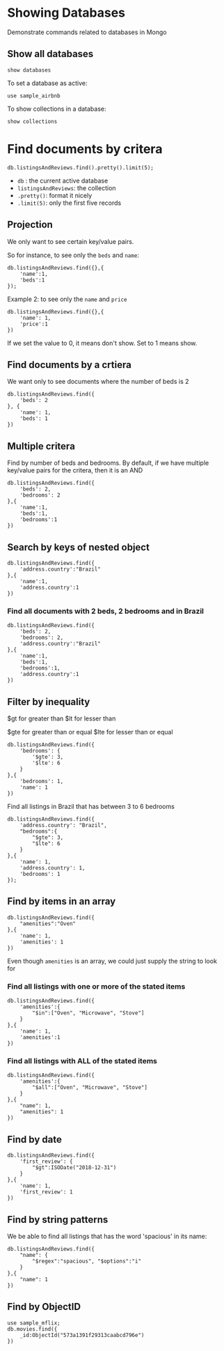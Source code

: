 # Showing Databases
Demonstrate commands related to databases in Mongo

## Show all databases
```
show databases
```
To set a database as active:
```
use sample_airbnb
```

To show collections in a database:
```
show collections
```

# Find documents by critera
```
db.listingsAndReviews.find().pretty().limit(5);
```

* `db` : the current active database
* `listingsAndReviews`: the collection
* `.pretty()`: format it nicely
* `.limit(5)`: only the first five records 

## Projection
We only want to see certain key/value pairs. 

So for instance, to see only the `beds` and `name`:

```
db.listingsAndReviews.find({},{
    'name':1,
    'beds':1
});
```

Example 2: to see only the `name` and `price`
```
db.listingsAndReviews.find({},{
    'name': 1,
    'price':1
})
```

If we set the value to 0, it means don't show. Set to 1 means show.

## Find documents by a crtiera
We want only to see documents where the number of beds is 2
```
db.listingsAndReviews.find({
    'beds': 2
}, {
    'name': 1,
    'beds': 1
})
```

## Multiple critera
Find by number of beds and bedrooms. By default, if we have multiple key/value pairs for the critera,
then it is an AND
```
db.listingsAndReviews.find({
    'beds': 2,
    'bedrooms': 2
},{
    'name':1,
    'beds':1,
    'bedrooms':1
})
```

## Search by keys of nested object
```
db.listingsAndReviews.find({
    'address.country':"Brazil"
},{
    'name':1,
    'address.country':1
})
```

### Find all documents with 2 beds, 2 bedrooms and in Brazil
```
db.listingsAndReviews.find({
    'beds': 2,
    'bedrooms': 2,
    'address.country':"Brazil"
},{
    'name':1,
    'beds':1,
    'bedrooms':1,
    'address.country':1
})
```

## Filter by inequality
$gt for greater than
$lt for lesser than

$gte for greater than or equal
$lte for lesser than or equal

```
db.listingsAndReviews.find({
    'bedrooms': {
        '$gte': 3,
        '$lte': 6
    }
},{
    'bedrooms': 1,
    'name': 1
})
```

Find all listings in Brazil that has between 3 to 6 bedrooms
```
db.listingsAndReviews.find({
    'address.country': "Brazil",
    "bedrooms":{
        "$gte": 3,
        "$lte": 6
    }
},{
    'name': 1,
    'address.country': 1,
    'bedrooms': 1
});
```

## Find by items in an array
```
db.listingsAndReviews.find({
    "amenities":"Oven"
},{
    'name': 1,
    'amenities': 1
})

```

Even though `amenities` is an array, we could just supply the string to look for

### Find all listings with one or more of the stated items
```
db.listingsAndReviews.find({
    'amenities':{
        "$in":["Oven", "Microwave", "Stove"]
    }
},{
    'name': 1,
    'amenities':1
})

```

### Find all listings with ALL of the stated items
```
db.listingsAndReviews.find({
    'amenities':{
        "$all":["Oven", "Microwave", "Stove"]
    }
},{
    "name": 1,
    "amenities": 1
})
```

## Find by date
```
db.listingsAndReviews.find({
    'first_review': {
        "$gt":ISODate("2018-12-31")
    }
},{
    'name': 1,
    'first_review': 1
})
```

## Find by string patterns
We be able to find all listings that has the word 'spacious' in its name:
```
db.listingsAndReviews.find({
    "name": {
        "$regex":"spacious", "$options":"i"
    }
},{
    "name": 1
})
```

## Find by ObjectID
```
use sample_mflix;
db.movies.find({
    _id:ObjectId("573a1391f29313caabcd796e")
})
```